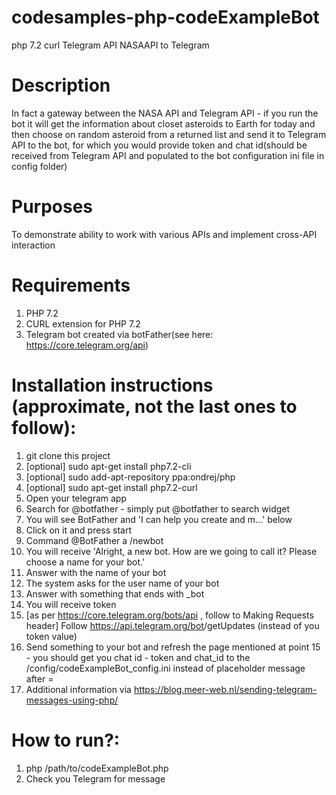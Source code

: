 # codesamples-php-codeExampleBot
php 7.2 curl Telegram API NASAAPI to Telegram
# Description
In fact a gateway between the NASA API and Telegram API - if you run the bot it will get the information about closet asteroids to Earth for today and then choose on random asteroid from a returned list and send it to Telegram API to the bot, for which you would provide token and chat id(should be received from Telegram API and populated to the bot configuration ini file in config folder)
# Purposes
To demonstrate ability to work with various APIs and implement cross-API interaction
# Requirements
1. PHP 7.2
2. CURL extension for PHP 7.2
3. Telegram bot created via botFather(see here: https://core.telegram.org/api)
# Installation instructions (approximate, not the last ones to follow):
1. git clone this project
2. [optional] sudo apt-get install php7.2-cli
3. [optional] sudo add-apt-repository ppa:ondrej/php
4. [optional] sudo apt-get install php7.2-curl
5. Open your telegram app
6. Search for @botfather - simply put @botfather to search widget
7. You will see BotFather and 'I can help you create and m...' below
8. Click on it and press start
9. Command @BotFather a /newbot
10. You will receive 'Alright, a new bot. How are we going to call it? Please choose a name for your bot.'
11. Answer with the name of your bot
12. The system asks for the user name of your bot
13. Answer with something that ends with _bot
14. You will receive token   
15. [as per https://core.telegram.org/bots/api , follow to Making Requests header] Follow https://api.telegram.org/bot<token>/getUpdates (instead of <token> you token value)
17. Send something to your bot and refresh the page mentioned at point 15 - you should get you chat id - token and chat_id to the /config/codeExampleBot_config.ini instead of placeholder message after =
16. Additional information via https://blog.meer-web.nl/sending-telegram-messages-using-php/

# How to run?:
1. php /path/to/codeExampleBot.php
2. Check you Telegram for message  
